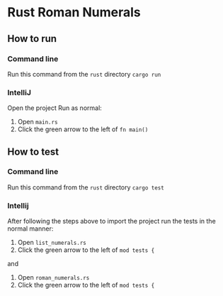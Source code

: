 # Rust Roman Numerals

## How to run

### Command line

Run this command from the `rust` directory
`cargo run`

### IntelliJ

Open the project
Run as normal:
1. Open `main.rs`
2. Click the green arrow to the left of `fn main()`

## How to test

### Command line

Run this command from the `rust` directory
`cargo test`

### Intellij

After following the steps above to import the project run the tests in the normal manner:
1. Open `list_numerals.rs`
2. Click the green arrow to the left of `mod tests {`

and

1. Open `roman_numerals.rs`
2. Click the green arrow to the left of `mod tests {`